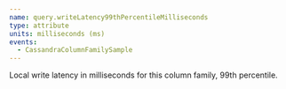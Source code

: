 ```yaml
---
name: query.writeLatency99thPercentileMilliseconds
type: attribute
units: milliseconds (ms)
events:
  - CassandraColumnFamilySample
---
```


Local write latency in milliseconds for this column family, 99th percentile.